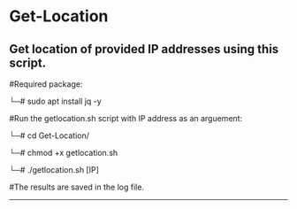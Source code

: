 # Get-Location
Get location of provided IP addresses using this script.
--------------------------------------------------------

#Required package:

└─# sudo apt install jq -y

#Run the getlocation.sh script with IP address as an arguement:

└─# cd Get-Location/

└─# chmod +x getlocation.sh

└─# ./getlocation.sh [IP]

#The results are saved in the log file.

--------------------------------------------------------
